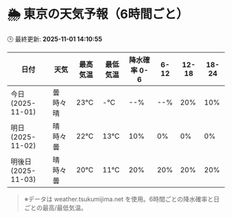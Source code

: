 # 🌦️ 東京の天気予報（6時間ごと）

🕒 最終更新: **2025-11-01 14:10:55**

| 日付 | 天気 | 最高気温 | 最低気温 | 降水確率 0-6 | 6-12 | 12-18 | 18-24 |
|------|------|----------|----------|------------|------|------|------|
| 今日 (2025-11-01) | 曇時々晴 | 23℃ | -℃ | --% | --% | 20% | 10% |
| 明日 (2025-11-02) | 晴時々曇 | 22℃ | 13℃ | 10% | 0% | 0% | 0% |
| 明後日 (2025-11-03) | 晴時々曇 | 20℃ | 11℃ | 20% | 20% | 20% | 20% |

> ※データは weather.tsukumijima.net を使用。6時間ごとの降水確率と日ごとの最高/最低気温。